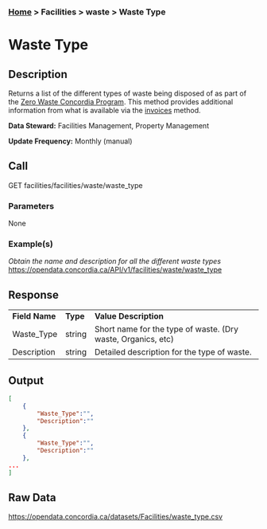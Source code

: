 ### [Home](../../../README.md) > Facilities > waste > Waste Type

# Waste Type


## Description
Returns a list of the different types of waste being disposed of as part of the [Zero Waste Concordia Program](https://www.concordia.ca/about/sustainability/sustainability-initiatives/zero-waste/zero-waste-program.html).  This method provides additional information from what is available via the [invoices](./invoices.md) method.

**Data Steward:** Facilities Management, Property Management

**Update Frequency:** Monthly (manual)

## Call
GET facilities/facilities/waste/waste_type

### Parameters
None

### Example(s)
*Obtain the name and description for all the different waste types*<br/>
https://opendata.concordia.ca/API/v1/facilities/waste/waste_type

## Response
<table>
    <tr>
        <td><b>Field Name</b></td>
        <td><b>Type</b></td>
        <td><b>Value Description</b></td>
    </tr>
    <tr>
        <td>Waste_Type</td>
        <td>string</td>
        <td>Short name for the type of waste.  (Dry waste, Organics, etc)</td>
    </tr>
    <tr>
        <td>Description</td>
        <td>string</td>
        <td>Detailed description for the type of waste.</td>
    </tr>
</table>

## Output
```JSON
[
    {
        "Waste_Type":"",
        "Description":""
    },
    {
        "Waste_Type":"",
        "Description":""
    },
...
]
```

## Raw Data
https://opendata.concordia.ca/datasets/Facilities/waste_type.csv

